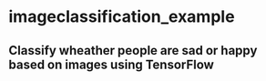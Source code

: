 # imageclassification_example
## Classify wheather people are sad or happy based on images using TensorFlow
